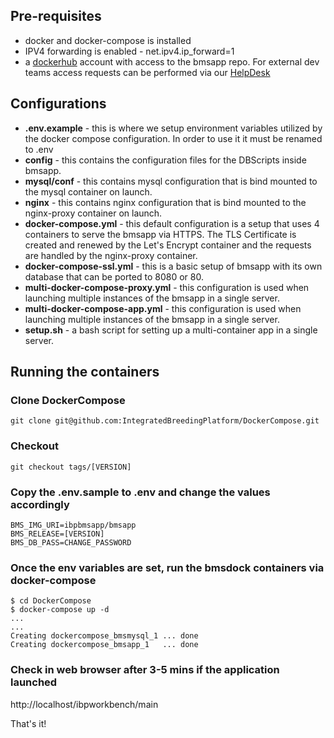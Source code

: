 ## Pre-requisites
* docker and docker-compose is installed
* IPV4 forwarding is enabled - net.ipv4.ip_forward=1
* a [dockerhub](https://hub.docker.com/) account with access to the bmsapp repo. For external dev teams access requests can be performed via our [HelpDesk](https://ibplatform.atlassian.net/servicedesk/customer/portal/4/group/30/create/60)

## Configurations
* **.env.example** - this is where we setup environment variables utilized by the docker compose configuration. In order to use it it must be renamed to .env
* **config** - this contains the configuration files for the DBScripts inside bmsapp.
* **mysql/conf** - this contains mysql configuration that is bind mounted to the mysql container on launch.
* **nginx** - this contains nginx configuration that is bind mounted to the nginx-proxy container on launch.
* **docker-compose.yml** - this default configuration is a setup that uses 4 containers to serve the bmsapp via HTTPS. The TLS Certificate is created and renewed by the Let's Encrypt container and the requests are handled by the nginx-proxy container. 
* **docker-compose-ssl.yml** - this is a basic setup of bmsapp with its own database that can be ported to 8080 or 80.
* **multi-docker-compose-proxy.yml** - this configuration is used when launching multiple instances of the bmsapp in a single server.
* **multi-docker-compose-app.yml** - this configuration is used when launching multiple instances of the bmsapp in a single server.
* **setup.sh** - a bash script for setting up a multi-container app in a single server.

## Running the containers

### Clone DockerCompose
```
git clone git@github.com:IntegratedBreedingPlatform/DockerCompose.git
```

### Checkout
```
git checkout tags/[VERSION]
```

### Copy the .env.sample to .env and change the values accordingly
```
BMS_IMG_URI=ibpbmsapp/bmsapp
BMS_RELEASE=[VERSION]
BMS_DB_PASS=CHANGE_PASSWORD
```
### Once the env variables are set, run the bmsdock containers via docker-compose
```
$ cd DockerCompose
$ docker-compose up -d
...
...
Creating dockercompose_bmsmysql_1 ... done
Creating dockercompose_bmsapp_1   ... done
```
### Check in web browser after 3-5 mins if the application launched
http://localhost/ibpworkbench/main

That's it!
